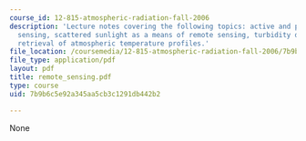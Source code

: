 ```yaml
---
course_id: 12-815-atmospheric-radiation-fall-2006
description: 'Lecture notes covering the following topics: active and passive remote
  sensing, scattered sunlight as a means of remote sensing, turbidity detection and
  retrieval of atmospheric temperature profiles.'
file_location: /coursemedia/12-815-atmospheric-radiation-fall-2006/7b9b6c5e92a345aa5cb3c1291db442b2_remote_sensing.pdf
file_type: application/pdf
layout: pdf
title: remote_sensing.pdf
type: course
uid: 7b9b6c5e92a345aa5cb3c1291db442b2

---
```

None